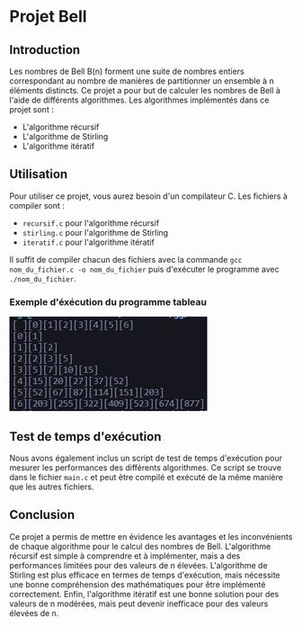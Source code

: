 # Projet Bell

## Introduction
Les nombres de Bell B(n) forment une suite de nombres entiers correspondant au nombre de manières de partitionner un ensemble à n éléments distincts. 
Ce projet a pour but de calculer les nombres de Bell à l'aide de différents algorithmes. Les algorithmes implémentés dans ce projet sont :
- L'algorithme récursif
- L'algorithme de Stirling
- L'algorithme itératif

## Utilisation

Pour utiliser ce projet, vous aurez besoin d'un compilateur C. Les fichiers à compiler sont :
- `recursif.c` pour l'algorithme récursif
- `stirling.c` pour l'algorithme de Stirling
- `iteratif.c` pour l'algorithme itératif

Il suffit de compiler chacun des fichiers avec la commande `gcc nom_du_fichier.c -o nom_du_fichier` puis d'exécuter le programme avec `./nom_du_fichier`.
### Exemple d'éxécution du programme tableau
![alt text](https://github.com/SavainB/Bell/blob/master/image/tableau.png)

## Test de temps d'exécution

Nous avons également inclus un script de test de temps d'exécution pour mesurer les performances des différents algorithmes. Ce script se trouve dans le fichier `main.c` et peut être compilé et exécuté de la même manière que les autres fichiers.

## Conclusion

Ce projet a permis de mettre en évidence les avantages et les inconvénients de chaque algorithme pour le calcul des nombres de Bell. L'algorithme récursif est simple à comprendre et à implémenter, mais a des performances limitées pour des valeurs de n élevées. L'algorithme de Stirling est plus efficace en termes de temps d'exécution, mais nécessite une bonne compréhension des mathématiques pour être implémenté correctement. Enfin, l'algorithme itératif est une bonne solution pour des valeurs de n modérées, mais peut devenir inefficace pour des valeurs élevées de n.




